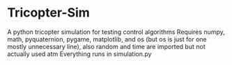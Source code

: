 # Tricopter-Sim
A python tricopter simulation for testing control algorithms
Requires numpy, math, pyquaternion, pygame, matplotlib, and os (but os is just for one mostly unnecessary line), also random and time are imported but not actually used atm
Everything runs in simulation.py

